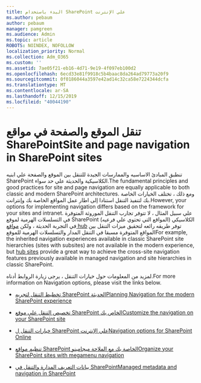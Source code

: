 ```yaml
---
title: البدء باستخدام SharePoint علي الإنترنت
ms.author: pebaum
author: pebaum
manager: pamgreen
ms.audience: Admin
ms.topic: article
ROBOTS: NOINDEX, NOFOLLOW
localization_priority: Normal
ms.collection: Adm_O365
ms.custom: ''
ms.assetid: 7ae05f21-eb16-4d71-9e19-4f097eb100d2
ms.openlocfilehash: 6ecd33e81f9918c5b4baac8da264ad79773a20f9
ms.sourcegitcommit: 0f0186044a3597e42ad14c32ca58e7224344dcfa
ms.translationtype: MT
ms.contentlocale: ar-SA
ms.lasthandoff: 12/15/2019
ms.locfileid: "40044190"
---
```

# <a name="site-and-page-navigation-in-sharepoint-sites"></a><span data-ttu-id="44e8f-102">تنقل الموقع والصفحة في مواقع SharePoint</span><span class="sxs-lookup"><span data-stu-id="44e8f-102">Site and page navigation in SharePoint sites</span></span>

<span data-ttu-id="44e8f-103">تنطبق المبادئ الاساسيه والممارسات الجيدة للتنقل بين الموقع والصفحة علي ابنيه SharePoint الكلاسيكية والحديثة علي حد سواء.</span><span class="sxs-lookup"><span data-stu-id="44e8f-103">The fundamental principles and good practices for site and page navigation are equally applicable to both classic and modern SharePoint architectures.</span></span> <span data-ttu-id="44e8f-104">ومع ذلك ، تختلف الخيارات الخاصة بك لتنفيذ التنقل استنادا إلى اطار عمل المواقع الخاصة بك وإنترانت.</span><span class="sxs-lookup"><span data-stu-id="44e8f-104">However, your options for implementing navigation differs based on the framework for your sites and intranet.</span></span> <span data-ttu-id="44e8f-105">علي سبيل المثال ، لا تتوفر تجارب التنقل الموروثة المتوفرة في التسلسلات الهرمية لموقع SharePoint الكلاسيكي (المواقع التي تحتوي علي فرعيه) في التجربة الحديثة ، ولكن [مواقع hub](https://support.office.com/article/fe26ae84-14b7-45b6-a6d1-948b3966427f) توفر طريقه رائعه لتحقيق ميزات التنقل بين المواقع المتوفرة مسبقا في التنقل المدار والتسلسلات الهرمية للموقع</span><span class="sxs-lookup"><span data-stu-id="44e8f-105">For example, the inherited navigation experiences available in classic SharePoint site hierarchies (sites with subsites) are not available in the modern experience, but [hub sites](https://support.office.com/article/fe26ae84-14b7-45b6-a6d1-948b3966427f) provide a great way to achieve the cross-site navigation features previously available in managed navigation and site hierarchies in classic SharePoint.</span></span>

 <span data-ttu-id="44e8f-106">لمزيد من المعلومات حول خيارات التنقل ، يرجى زيارة الروابط أدناه.</span><span class="sxs-lookup"><span data-stu-id="44e8f-106">For more information on Navigation options, please visit the links below.</span></span>

 - [<span data-ttu-id="44e8f-107">تخطيط التنقل لتجربه SharePoint الحديثة</span><span class="sxs-lookup"><span data-stu-id="44e8f-107">Planning Navigation for the modern SharePoint experience</span></span>](https://docs.microsoft.com/sharepoint/plan-navigation-modern-experience)

- [<span data-ttu-id="44e8f-108">تخصيص التنقل علي موقع SharePoint الخاص بك</span><span class="sxs-lookup"><span data-stu-id="44e8f-108">Customize the navigation on your SharePoint site</span></span>](https://support.office.com/article/customize-the-navigation-on-your-sharepoint-site-3cd61ae7-a9ed-4e1e-bf6d-4655f0bf25ca)

- [<span data-ttu-id="44e8f-109">خيارات التنقل ل SharePoint علي الإنترنت</span><span class="sxs-lookup"><span data-stu-id="44e8f-109">Navigation options for SharePoint Online</span></span>](https://docs.microsoft.com/office365/enterprise/navigation-options-for-sharepoint-online)
 
- [<span data-ttu-id="44e8f-110">تنظيم مواقع SharePoint الخاصة بك مع الملاحة ميجامينو</span><span class="sxs-lookup"><span data-stu-id="44e8f-110">Organize your SharePoint sites with megamenu navigation</span></span>](https://techcommunity.microsoft.com/t5/Microsoft-SharePoint-Blog/Organize-your-SharePoint-sites-with-megamenu-navigation-and-new/ba-p/328068)

- [<span data-ttu-id="44e8f-111">بيانات التعريف المدارة والتنقل في SharePoint</span><span class="sxs-lookup"><span data-stu-id="44e8f-111">Managed metadata and navigation in SharePoint</span></span>](https://docs.microsoft.com/sharepoint/dev/general-development/managed-metadata-and-navigation-in-sharepoint)


